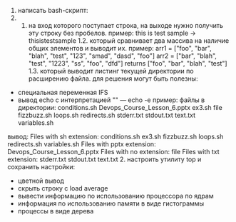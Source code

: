 1. написать bash-скрипт:
1. 1. на вход которого поступает строка, на выходе нужно получить эту строку без пробелов.
пример:
this is test sample -> thisistestsample
1.2. который сравнивает два массива на наличие общих элементов и выводит их.
пример:
arr1 = ["foo", "bar", "blah", "test", "123", "smad", "dasd", "foo"]
arr2 = ["bar", "blah", "test", "1223", "ss", "foo", "dfd"]
returns ["foo", "bar", "blah", "test"]
1.3. который выводит листинг текущей директории по расширению файла. 
для решения могут быть полезны:
- специальная переменная IFS
- вывод echo с интерпретацией "\" — echo -e
пример:
файлы в директории:
conditions.sh
Devops_Course_Lesson_6.pptx
ex3.sh
file
fizzbuzz.sh
loops.sh
redirects.sh
stderr.txt
stdout.txt
text.txt
variables.sh

вывод:
Files with sh extension:
        conditions.sh
        ex3.sh
        fizzbuzz.sh
        loops.sh
        redirects.sh
        variables.sh
Files with pptx extension:
        Devops_Course_Lesson_6.pptx
Files with no extension:
        file
Files with txt extension:
        stderr.txt
        stdout.txt
        text.txt
2. настроить утилиту top и сохранить настройки:
 - цветной вывод
 - скрыть строку с load average
 - вывести информацию по использованию процессора по ядрам
 - информация по использованию памяти в виде гистограммы
 - процессы в виде дерева
